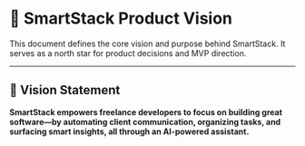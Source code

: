 # 🌟 SmartStack Product Vision

This document defines the core vision and purpose behind SmartStack. It serves as a north star for product decisions and MVP direction.

---

## 🚀 Vision Statement

**SmartStack empowers freelance developers to focus on building great software—by automating client communication, organizing tasks, and surfacing smart insights, all through an AI-powered assistant.**
